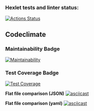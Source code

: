 ### Hexlet tests and linter status:
[![Actions Status](https://github.com/OlegArtemiev/frontend-project-lvl2/workflows/hexlet-check/badge.svg)](https://github.com/OlegArtemiev/frontend-project-lvl2/actions)

## Codeclimate
### Maintainability Badge
[![Maintainability](https://api.codeclimate.com/v1/badges/5f6dd29ad3af930bd25d/maintainability)](https://codeclimate.com/github/OlegArtemiev/frontend-project-lvl2/maintainability)

### Test Coverage Badge
[![Test Coverage](https://api.codeclimate.com/v1/badges/5f6dd29ad3af930bd25d/test_coverage)](https://codeclimate.com/github/OlegArtemiev/frontend-project-lvl2/test_coverage)

**Flat file comparison (JSON)**
[![asciicast](https://asciinema.org/a/tIbJSbuNEoyuL6Mdr6P6xYGiP.svg)](https://asciinema.org/a/tIbJSbuNEoyuL6Mdr6P6xYGiP)

**Flat file comparison (yaml)**
[![asciicast](https://asciinema.org/a/7POaQnSKwlYiQnhfFYZI9qbxw.svg)](https://asciinema.org/a/7POaQnSKwlYiQnhfFYZI9qbxw)